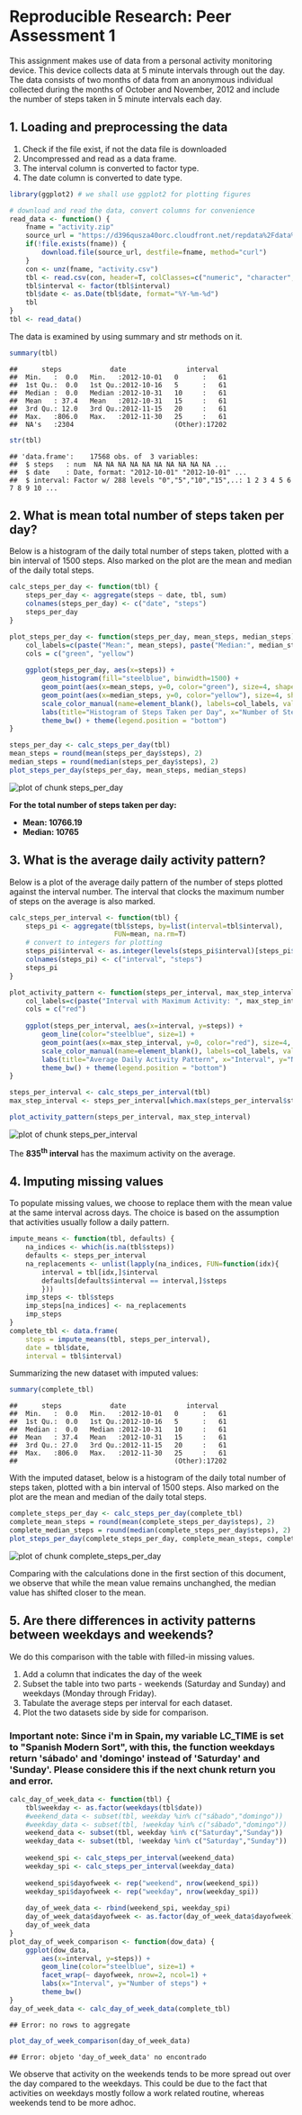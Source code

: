 # Reproducible Research: Peer Assessment 1

This assignment makes use of data from a personal activity monitoring device. This device collects data at 5 minute intervals through out the day. The data consists of two months of data from an anonymous individual collected during the months of October and November, 2012 and include the number of steps taken in 5 minute intervals each day.

## 1. Loading and preprocessing the data

1. Check if the file exist, if not the data file is downloaded
2. Uncompressed and read as a data frame.
3. The interval column is converted to factor type.
4. The date column is converted to date type.



```r
library(ggplot2) # we shall use ggplot2 for plotting figures

# download and read the data, convert columns for convenience
read_data <- function() {
    fname = "activity.zip"
    source_url = "https://d396qusza40orc.cloudfront.net/repdata%2Fdata%2Factivity.zip"
    if(!file.exists(fname)) {
        download.file(source_url, destfile=fname, method="curl")
    }
    con <- unz(fname, "activity.csv")
    tbl <- read.csv(con, header=T, colClasses=c("numeric", "character", "numeric"))
    tbl$interval <- factor(tbl$interval)
    tbl$date <- as.Date(tbl$date, format="%Y-%m-%d")
    tbl
}
tbl <- read_data()
```

The data is examined by using summary and str methods on it.


```r
summary(tbl)
```

```
##      steps            date               interval    
##  Min.   :  0.0   Min.   :2012-10-01   0      :   61  
##  1st Qu.:  0.0   1st Qu.:2012-10-16   5      :   61  
##  Median :  0.0   Median :2012-10-31   10     :   61  
##  Mean   : 37.4   Mean   :2012-10-31   15     :   61  
##  3rd Qu.: 12.0   3rd Qu.:2012-11-15   20     :   61  
##  Max.   :806.0   Max.   :2012-11-30   25     :   61  
##  NA's   :2304                         (Other):17202
```

```r
str(tbl)
```

```
## 'data.frame':	17568 obs. of  3 variables:
##  $ steps   : num  NA NA NA NA NA NA NA NA NA NA ...
##  $ date    : Date, format: "2012-10-01" "2012-10-01" ...
##  $ interval: Factor w/ 288 levels "0","5","10","15",..: 1 2 3 4 5 6 7 8 9 10 ...
```

## 2. What is mean total number of steps taken per day?

Below is a histogram of the daily total number of steps taken, plotted with a bin interval of 1500 steps. Also marked on the plot are the mean and median of the daily total steps.


```r
calc_steps_per_day <- function(tbl) {
    steps_per_day <- aggregate(steps ~ date, tbl, sum)
    colnames(steps_per_day) <- c("date", "steps")
    steps_per_day
}

plot_steps_per_day <- function(steps_per_day, mean_steps, median_steps) {
    col_labels=c(paste("Mean:", mean_steps), paste("Median:", median_steps))
    cols = c("green", "yellow")
    
    ggplot(steps_per_day, aes(x=steps)) + 
        geom_histogram(fill="steelblue", binwidth=1500) + 
        geom_point(aes(x=mean_steps, y=0, color="green"), size=4, shape=15) + 
        geom_point(aes(x=median_steps, y=0, color="yellow"), size=4, shape=15) + 
        scale_color_manual(name=element_blank(), labels=col_labels, values=cols) + 
        labs(title="Histogram of Steps Taken per Day", x="Number of Steps", y="Count") + 
        theme_bw() + theme(legend.position = "bottom")    
}

steps_per_day <- calc_steps_per_day(tbl)
mean_steps = round(mean(steps_per_day$steps), 2)
median_steps = round(median(steps_per_day$steps), 2)
plot_steps_per_day(steps_per_day, mean_steps, median_steps)
```

![plot of chunk steps_per_day](figure/steps_per_day.png) 

**For the total number of steps taken per day:**  
- **Mean: 10766.19**
- **Median: 10765**


## 3. What is the average daily activity pattern?

Below is a plot of the average daily pattern of the number of steps plotted against the interval number. The interval that clocks the maximum number of steps on the average is also marked.



```r
calc_steps_per_interval <- function(tbl) {
    steps_pi <- aggregate(tbl$steps, by=list(interval=tbl$interval),
                          FUN=mean, na.rm=T)
    # convert to integers for plotting
    steps_pi$interval <- as.integer(levels(steps_pi$interval)[steps_pi$interval])
    colnames(steps_pi) <- c("interval", "steps")
    steps_pi
}

plot_activity_pattern <- function(steps_per_interval, max_step_interval) {
    col_labels=c(paste("Interval with Maximum Activity: ", max_step_interval))
    cols = c("red")
    
    ggplot(steps_per_interval, aes(x=interval, y=steps)) +   
        geom_line(color="steelblue", size=1) +  
        geom_point(aes(x=max_step_interval, y=0, color="red"), size=4, shape=15) +  
        scale_color_manual(name=element_blank(), labels=col_labels, values=cols) +     
        labs(title="Average Daily Activity Pattern", x="Interval", y="Number of steps") +  
        theme_bw() + theme(legend.position = "bottom")
}

steps_per_interval <- calc_steps_per_interval(tbl)
max_step_interval <- steps_per_interval[which.max(steps_per_interval$steps),]$interval

plot_activity_pattern(steps_per_interval, max_step_interval)
```

![plot of chunk steps_per_interval](figure/steps_per_interval.png) 

The **835<sup>th</sup> interval** has the maximum activity on the average.

## 4. Imputing missing values

To populate missing values, we choose to replace them with the mean value at the same interval across days. The choice is based on the assumption that activities usually follow a daily pattern.



```r
impute_means <- function(tbl, defaults) {
    na_indices <- which(is.na(tbl$steps))
    defaults <- steps_per_interval
    na_replacements <- unlist(lapply(na_indices, FUN=function(idx){
        interval = tbl[idx,]$interval
        defaults[defaults$interval == interval,]$steps
        }))
    imp_steps <- tbl$steps
    imp_steps[na_indices] <- na_replacements
    imp_steps
}
complete_tbl <- data.frame(  
    steps = impute_means(tbl, steps_per_interval),  
    date = tbl$date,  
    interval = tbl$interval)
```

Summarizing the new dataset with imputed values:

```r
summary(complete_tbl)
```

```
##      steps            date               interval    
##  Min.   :  0.0   Min.   :2012-10-01   0      :   61  
##  1st Qu.:  0.0   1st Qu.:2012-10-16   5      :   61  
##  Median :  0.0   Median :2012-10-31   10     :   61  
##  Mean   : 37.4   Mean   :2012-10-31   15     :   61  
##  3rd Qu.: 27.0   3rd Qu.:2012-11-15   20     :   61  
##  Max.   :806.0   Max.   :2012-11-30   25     :   61  
##                                       (Other):17202
```

With the imputed dataset, below is a histogram of the daily total number of steps taken, plotted with a bin interval of 1500 steps. Also marked on the plot are the mean and median of the daily total steps.


```r
complete_steps_per_day <- calc_steps_per_day(complete_tbl)
complete_mean_steps = round(mean(complete_steps_per_day$steps), 2)
complete_median_steps = round(median(complete_steps_per_day$steps), 2)
plot_steps_per_day(complete_steps_per_day, complete_mean_steps, complete_median_steps)
```

![plot of chunk complete_steps_per_day](figure/complete_steps_per_day.png) 

Comparing with the calculations done in the first section of this document, we observe that while the mean value remains 
unchanghed, the median value has shifted closer to the mean.

## 5. Are there differences in activity patterns between weekdays and weekends?

We do this comparison with the table with filled-in missing values.

1. Add a column that indicates the day of the week
2. Subset the table into two parts - weekends (Saturday and Sunday) and weekdays (Monday through Friday).
3. Tabulate the average steps per interval for each dataset.
4. Plot the two datasets side by side for comparison.

### Important note: Since i'm in Spain, my variable LC_TIME is set to "Spanish Modern Sort", with this, the function weekdays return 'sábado' and 'domingo' instead of 'Saturday' and 'Sunday'. Please considere this if the next chunk return you and error.


```r
calc_day_of_week_data <- function(tbl) {
    tbl$weekday <- as.factor(weekdays(tbl$date))
    #weekend_data <- subset(tbl, weekday %in% c("sábado","domingo"))
    #weekday_data <- subset(tbl, !weekday %in% c("sábado","domingo"))
    weekend_data <- subset(tbl, weekday %in% c("Saturday","Sunday"))
    weekday_data <- subset(tbl, !weekday %in% c("Saturday","Sunday"))
    
    weekend_spi <- calc_steps_per_interval(weekend_data)
    weekday_spi <- calc_steps_per_interval(weekday_data)
    
    weekend_spi$dayofweek <- rep("weekend", nrow(weekend_spi))
    weekday_spi$dayofweek <- rep("weekday", nrow(weekday_spi))
    
    day_of_week_data <- rbind(weekend_spi, weekday_spi)
    day_of_week_data$dayofweek <- as.factor(day_of_week_data$dayofweek)
    day_of_week_data
}
plot_day_of_week_comparison <- function(dow_data) {
    ggplot(dow_data, 
        aes(x=interval, y=steps)) + 
        geom_line(color="steelblue", size=1) + 
        facet_wrap(~ dayofweek, nrow=2, ncol=1) +
        labs(x="Interval", y="Number of steps") +
        theme_bw()
}
day_of_week_data <- calc_day_of_week_data(complete_tbl)
```

```
## Error: no rows to aggregate
```

```r
plot_day_of_week_comparison(day_of_week_data)
```

```
## Error: objeto 'day_of_week_data' no encontrado
```

We observe that activity on the weekends tends to be more spread out over the day compared to the weekdays. This could be due to the fact that activities on weekdays mostly follow a work related routine, whereas weekends tend to be more adhoc.


